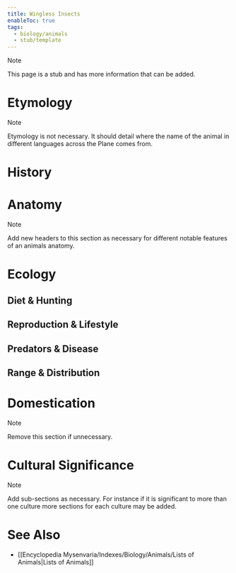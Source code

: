 ```yaml
---
title: Wingless Insects
enableToc: true
tags:
  - biology/animals
  - stub/template
---
```


> [!note]
> This page is a stub and has more information that can be added.

# Etymology

> [!note]
> Etymology is not necessary. It should detail where the name of the animal in different languages across the Plane comes from.
# History

# Anatomy

> [!note]
> Add new headers to this section as necessary for different notable features of an animals anatomy.
# Ecology
## Diet & Hunting

## Reproduction & Lifestyle

## Predators & Disease

## Range & Distribution

# Domestication

> [!note]
> Remove this section if unnecessary.
# Cultural Significance 

> [!note]
> Add sub-sections as necessary. For instance if it is significant to more than one culture more sections for each culture may be added.
# See Also
- [[Encyclopedia Mysenvaria/Indexes/Biology/Animals/Lists of Animals|Lists of Animals]]